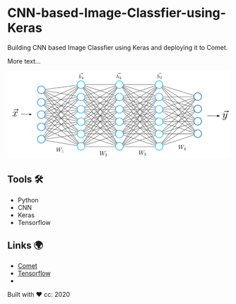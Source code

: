 # CNN-based-Image-Classfier-using-Keras
Building CNN based Image Classfier using Keras and deploying it to Comet.

More text...


![Screenshots!](0_AONVmd3v4wO_dWr6.png "Screenshots")

## Tools 🛠 
- Python
- CNN
- Keras
- Tensorflow

## Links 🌍 
- [Comet](www.comet.ml)
- [Tensorflow](www.dacade.org)
- 

Built with ❤️  cc: 2020

